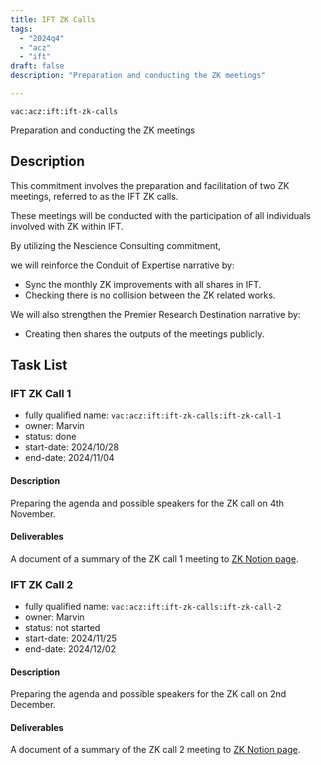 ```yaml
---
title: IFT ZK Calls
tags:
  - "2024q4"
  - "acz"
  - "ift"
draft: false
description: "Preparation and conducting the ZK meetings"

---
```


`vac:acz:ift:ift-zk-calls`

Preparation and conducting the ZK meetings
## Description

This commitment involves the preparation and facilitation of two ZK meetings, 
referred to as the IFT ZK calls. 

These meetings will be conducted with the participation 
of all individuals involved with ZK within IFT. 


By utilizing the Nescience Consulting commitment, 

we will reinforce the Conduit of Expertise narrative by:
* Sync the monthly ZK improvements with all shares in IFT. 
* Checking there is no collision between the ZK related works.  

We will also strengthen the Premier Research Destination narrative by: 
* Creating then shares the outputs of the meetings publicly.   

## Task List

### IFT ZK Call 1

* fully qualified name: `vac:acz:ift:ift-zk-calls:ift-zk-call-1`
* owner: Marvin
* status: done
* start-date: 2024/10/28
* end-date: 2024/11/04

#### Description

Preparing the agenda and possible speakers for the ZK call on 4th November. 

#### Deliverables

A document of a summary of the ZK call 1 meeting to [ZK Notion page](https://www.notion.so/ZK-Call-1198f96fb65c80c7baaac966b3e57ea2). 

### IFT ZK Call 2

* fully qualified name: `vac:acz:ift:ift-zk-calls:ift-zk-call-2`
* owner: Marvin
* status: not started
* start-date: 2024/11/25
* end-date: 2024/12/02

#### Description

Preparing the agenda and possible speakers for the ZK call on 2nd December.

#### Deliverables

A document of a summary of the ZK call 2 meeting to [ZK Notion page](https://www.notion.so/ZK-Call-1198f96fb65c80c7baaac966b3e57ea2). 